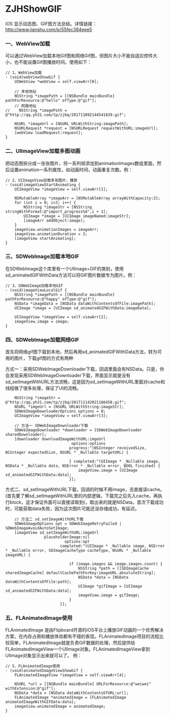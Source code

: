 # ZJHShowGIF
iOS 显示动态图、GIF图方法总结。详情链接：http://www.jianshu.com/p/55fec384eee5

### 一、WebView加载
可以通过WebView加载本地Gif图和网络Gif图，但图片大小不能自适应控件大小，也不能设置Gif图播放时间。使用如下：

```
// 1、WebView加载
- (void)webViewShowGif {
    UIWebView *webView = self.viewArr[0];
    
    // 本地地址
    NSString *imagePath = [[NSBundle mainBundle] pathForResource:@"hello" ofType:@"gif"];
    // 网路地址
//    NSString *imagePath = @"http://qq.yh31.com/tp/zjbq/201711092144541829.gif";
    
    NSURL *imageUrl = [NSURL URLWithString:imagePath];
    NSURLRequest *request = [NSURLRequest requestWithURL:imageUrl];
    [webView loadRequest:request];
}
```

### 二、UIImageView加载多图动画
把动态图拆分成一张张图片，将一系列帧添加到animationImages数组里面，然后设置animation一系列属性，如动画时间，动画重复次数。例：

```
// 2、UIImageView加载多张图片，播放
- (void)imageViewStartAnimating {
    UIImageView *imageView = self.viewArr[1];
    
    NSMutableArray *imageArr = [NSMutableArray arrayWithCapacity:3];
    for (int i = 0; i<3; i++) {
        NSString *imageStr = [NSString stringWithFormat:@"import_progress%d",i + 1];
        UIImage *image = [UIImage imageNamed:imageStr];
        [imageArr addObject:image];
    }
    imageView.animationImages = imageArr;
    imageView.animationDuration = 2;
    [imageView startAnimating];
}
```

### 三、SDWebImage加载本地GIF
在SDWebImage这个库里有一个UIImage+GIF的类别，使用sd_animatedGIFWithData方法可以将GIF图片数据专为图片。例：

```
// 3、SDWebImage加载本地GIF
- (void)imageViewLocalGif {
    NSString *imagePath = [[NSBundle mainBundle] pathForResource:@"happy" ofType:@"gif"];
    NSData *imageData = [NSData dataWithContentsOfFile:imagePath];
    UIImage *image = [UIImage sd_animatedGIFWithData:imageData];

    UIImageView *imageView = self.viewArr[2];
    imageView.image = image;
}
```

### 四、SDWebImage加载网络GIF
首先将网络gif图下载到本地，然后再用sd_animatedGIFWithData方法，转为可用的图片，下载gif图的方式有两种

方式一：采用SDWebImageDownloader下载，回调里面会有NSData。只是，你会发现采用SDWebImageDownloader下载，界面显示就是没有sd_setImageWithURL方法流畅，这是因为sd_setImageWithURL里面对cache和线程做了很多处理，保证了UI的流畅。

```
    NSString *imageStr = @"http://qq.yh31.com/tp/zjbq/201711142021166458.gif";
    NSURL *imgeUrl = [NSURL URLWithString:imageStr];
    SDWebImageDownloaderOptions options = 0;
    UIImageView *imageView = self.viewArr[3]; 
    
    // 方法一 SDWebImageDownloader下载
    SDWebImageDownloader *downloader = [SDWebImageDownloader sharedDownloader];
    [downloader downloadImageWithURL:imgeUrl
                             options:options
                            progress:^(NSInteger receivedSize, NSInteger expectedSize, NSURL * _Nullable targetURL) {

                            } completed:^(UIImage * _Nullable image, NSData * _Nullable data, NSError * _Nullable error, BOOL finished) {
                                imageView.image = [UIImage sd_animatedGIFWithData:data];
                            }];

```

方式二、sd_setImageWithURL下载，回调的时候不用image，去直接读cache。(首先要了解sd_setImageWithURL里的内部逻辑，下载完之后先入cache，再执行block，这才保证外面可以直接读取到)，取出来的就是NSData。首次下载成功时，可能获取data失败，因为这次图片可能还没存储成功，有延迟。

```
    // 方法二 sd_setImageWithURL下载
    SDWebImageOptions opt = SDWebImageRetryFailed | SDWebImageAvoidAutoSetImage;
    [imageView sd_setImageWithURL:imgeUrl
                 placeholderImage:nil
                          options:opt
                        completed:^(UIImage * _Nullable image, NSError * _Nullable error, SDImageCacheType cacheType, NSURL * _Nullable imageURL) {
                            
                            if (image.images && image.images.count) {
                                NSString *path = [[SDImageCache sharedImageCache] defaultCachePathForKey:imageURL.absoluteString];
                                NSData *data = [NSData dataWithContentsOfFile:path];
                                UIImage *gifImage = [UIImage sd_animatedGIFWithData:data];
                                imageView.image = gifImage;
                            }
                        }];
```

### 五、FLAnimatedImage使用
FLAnimatedImage 是由Flipboard开源的iOS平台上播放GIF动画的一个优秀解决方案，在内存占用和播放体验都有不错的表现。FLAnimatedImage项目的流程比较简单，FLAnimatedImage就是负责GIF数据的处理，然后提供给FLAnimatedImageView一个UIImage对象。FLAnimatedImageView拿到UIImage对象显示出来就可以了。 例：

```
// 5、FLAnimatedImage使用
- (void)animatedImageViewShowGif {
    FLAnimatedImageView *imageView = self.viewArr[4];
    
    NSURL *url = [[NSBundle mainBundle] URLForResource:@"weiwei" withExtension:@"gif"];
    NSData *data = [NSData dataWithContentsOfURL:url];
    FLAnimatedImage *animatedImage = [FLAnimatedImage animatedImageWithGIFData:data];
    imageView.animatedImage = animatedImage;
}
```



